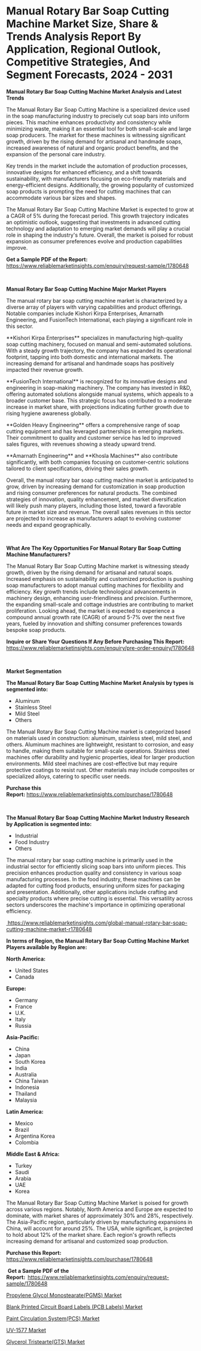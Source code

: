 <p><h1>Manual Rotary Bar Soap Cutting Machine Market Size, Share & Trends Analysis Report By Application, Regional Outlook, Competitive Strategies, And Segment Forecasts, 2024 - 2031</h1></p><p><strong>Manual Rotary Bar Soap Cutting Machine Market Analysis and Latest Trends</strong></p>
<p><p>The Manual Rotary Bar Soap Cutting Machine is a specialized device used in the soap manufacturing industry to precisely cut soap bars into uniform pieces. This machine enhances productivity and consistency while minimizing waste, making it an essential tool for both small-scale and large soap producers. The market for these machines is witnessing significant growth, driven by the rising demand for artisanal and handmade soaps, increased awareness of natural and organic product benefits, and the expansion of the personal care industry.</p><p>Key trends in the market include the automation of production processes, innovative designs for enhanced efficiency, and a shift towards sustainability, with manufacturers focusing on eco-friendly materials and energy-efficient designs. Additionally, the growing popularity of customized soap products is prompting the need for cutting machines that can accommodate various bar sizes and shapes.</p><p>The Manual Rotary Bar Soap Cutting Machine Market is expected to grow at a CAGR of 5% during the forecast period. This growth trajectory indicates an optimistic outlook, suggesting that investments in advanced cutting technology and adaptation to emerging market demands will play a crucial role in shaping the industry's future. Overall, the market is poised for robust expansion as consumer preferences evolve and production capabilities improve.</p></p>
<p><strong>Get a Sample PDF of the Report:&nbsp;</strong> <a href="https://www.reliablemarketinsights.com/enquiry/request-sample/1780648?utm_campaign=1570&utm_medium=2&utm_source=Github&utm_content=ia&utm_term=13102024&utm_id=manual-rotary-bar-soap-cutting-machine">https://www.reliablemarketinsights.com/enquiry/request-sample/1780648</a></p>
<p>&nbsp;</p>
<p><strong>Manual Rotary Bar Soap Cutting Machine Major Market Players</strong></p>
<p><p>The manual rotary bar soap cutting machine market is characterized by a diverse array of players with varying capabilities and product offerings. Notable companies include Kishori Kirpa Enterprises, Amarnath Engineering, and FusionTech International, each playing a significant role in this sector.</p><p>**Kishori Kirpa Enterprises** specializes in manufacturing high-quality soap cutting machinery, focused on manual and semi-automated solutions. With a steady growth trajectory, the company has expanded its operational footprint, tapping into both domestic and international markets. The increasing demand for artisanal and handmade soaps has positively impacted their revenue growth.</p><p>**FusionTech International** is recognized for its innovative designs and engineering in soap-making machinery. The company has invested in R&D, offering automated solutions alongside manual systems, which appeals to a broader customer base. This strategic focus has contributed to a moderate increase in market share, with projections indicating further growth due to rising hygiene awareness globally.</p><p>**Golden Heavy Engineering** offers a comprehensive range of soap cutting equipment and has leveraged partnerships in emerging markets. Their commitment to quality and customer service has led to improved sales figures, with revenues showing a steady upward trend.</p><p>**Amarnath Engineering** and **Khosla Machines** also contribute significantly, with both companies focusing on customer-centric solutions tailored to client specifications, driving their sales growth.</p><p>Overall, the manual rotary bar soap cutting machine market is anticipated to grow, driven by increasing demand for customization in soap production and rising consumer preferences for natural products. The combined strategies of innovation, quality enhancement, and market diversification will likely push many players, including those listed, toward a favorable future in market size and revenue. The overall sales revenues in this sector are projected to increase as manufacturers adapt to evolving customer needs and expand geographically.</p></p>
<p>&nbsp;</p>
<p><strong>What Are The Key Opportunities For Manual Rotary Bar Soap Cutting Machine Manufacturers?</strong></p>
<p><p>The Manual Rotary Bar Soap Cutting Machine market is witnessing steady growth, driven by the rising demand for artisanal and natural soaps. Increased emphasis on sustainability and customized production is pushing soap manufacturers to adopt manual cutting machines for flexibility and efficiency. Key growth trends include technological advancements in machinery design, enhancing user-friendliness and precision. Furthermore, the expanding small-scale and cottage industries are contributing to market proliferation. Looking ahead, the market is expected to experience a compound annual growth rate (CAGR) of around 5-7% over the next five years, fueled by innovation and shifting consumer preferences towards bespoke soap products.</p></p>
<p><strong>Inquire or Share Your Questions If Any Before Purchasing This Report:</strong> <a href="https://www.reliablemarketinsights.com/enquiry/pre-order-enquiry/1780648?utm_campaign=1570&utm_medium=2&utm_source=Github&utm_content=ia&utm_term=13102024&utm_id=manual-rotary-bar-soap-cutting-machine">https://www.reliablemarketinsights.com/enquiry/pre-order-enquiry/1780648</a></p>
<p>&nbsp;</p>
<p><strong>Market Segmentation</strong></p>
<p><strong>The Manual Rotary Bar Soap Cutting Machine Market Analysis by types is segmented into:</strong></p>
<p><ul><li>Aluminum</li><li>Stainless Steel</li><li>Mild Steel</li><li>Others</li></ul></p>
<p><p>The Manual Rotary Bar Soap Cutting Machine market is categorized based on materials used in construction: aluminum, stainless steel, mild steel, and others. Aluminum machines are lightweight, resistant to corrosion, and easy to handle, making them suitable for small-scale operations. Stainless steel machines offer durability and hygienic properties, ideal for larger production environments. Mild steel machines are cost-effective but may require protective coatings to resist rust. Other materials may include composites or specialized alloys, catering to specific user needs.</p></p>
<p><strong>Purchase this Report:&nbsp;</strong><a href="https://www.reliablemarketinsights.com/purchase/1780648?utm_campaign=1570&utm_medium=2&utm_source=Github&utm_content=ia&utm_term=13102024&utm_id=manual-rotary-bar-soap-cutting-machine">https://www.reliablemarketinsights.com/purchase/1780648</a></p>
<p>&nbsp;</p>
<p><strong>The Manual Rotary Bar Soap Cutting Machine Market Industry Research by Application is segmented into:</strong></p>
<p><ul><li>Industrial</li><li>Food Industry</li><li>Others</li></ul></p>
<p><p>The manual rotary bar soap cutting machine is primarily used in the industrial sector for efficiently slicing soap bars into uniform pieces. This precision enhances production quality and consistency in various soap manufacturing processes. In the food industry, these machines can be adapted for cutting food products, ensuring uniform sizes for packaging and presentation. Additionally, other applications include crafting and specialty products where precise cutting is essential. This versatility across sectors underscores the machine's importance in optimizing operational efficiency.</p></p>
<p><a href="https://www.reliablemarketinsights.com/global-manual-rotary-bar-soap-cutting-machine-market-r1780648?utm_campaign=1570&utm_medium=2&utm_source=Github&utm_content=ia&utm_term=13102024&utm_id=manual-rotary-bar-soap-cutting-machine">&nbsp;https://www.reliablemarketinsights.com/global-manual-rotary-bar-soap-cutting-machine-market-r1780648</a></p>
<p><strong>In terms of Region, the Manual Rotary Bar Soap Cutting Machine Market Players available by Region are:</strong></p>
<p>
    <p> <strong> North America: </strong>
        <ul>
            <li>United States</li>
            <li>Canada</li>
        </ul>
        </p> 
    <p> <strong> Europe: </strong>
        <ul>
            <li>Germany</li>
            <li>France</li>
            <li>U.K.</li>
            <li>Italy</li>
            <li>Russia</li>
        </ul>
        </p> 
    <p> <strong> Asia-Pacific: </strong>
        <ul>
            <li>China</li>
            <li>Japan</li>
            <li>South Korea</li>
            <li>India</li>
            <li>Australia</li>
            <li>China Taiwan</li>
            <li>Indonesia</li>
            <li>Thailand</li>
            <li>Malaysia</li>
        </ul>
        </p> 
    <p> <strong> Latin America: </strong>
        <ul>
            <li>Mexico</li>
            <li>Brazil</li>
            <li>Argentina Korea</li>
            <li>Colombia</li>
        </ul>
        </p> 
    <p> <strong> Middle East & Africa: </strong>
        <ul>
            <li>Turkey</li>
            <li>Saudi</li>
            <li>Arabia</li>
            <li>UAE</li>
            <li>Korea</li>
        </ul>
    </p>
    </p>
<p><p>The Manual Rotary Bar Soap Cutting Machine Market is poised for growth across various regions. Notably, North America and Europe are expected to dominate, with market shares of approximately 30% and 28%, respectively. The Asia-Pacific region, particularly driven by manufacturing expansions in China, will account for around 25%. The USA, while significant, is projected to hold about 12% of the market share. Each region's growth reflects increasing demand for artisanal and customized soap production.</p></p>
<p><strong>Purchase this Report: </strong><a href="https://www.reliablemarketinsights.com/purchase/1780648?utm_campaign=1570&utm_medium=2&utm_source=Github&utm_content=ia&utm_term=13102024&utm_id=manual-rotary-bar-soap-cutting-machine">https://www.reliablemarketinsights.com/purchase/1780648</a></p>
<p>&nbsp;<strong>Get a Sample PDF of the Report:&nbsp;&nbsp;</strong><a href="https://www.reliablemarketinsights.com/enquiry/request-sample/1780648?utm_campaign=1570&utm_medium=2&utm_source=Github&utm_content=ia&utm_term=13102024&utm_id=manual-rotary-bar-soap-cutting-machine">https://www.reliablemarketinsights.com/enquiry/request-sample/1780648</a></p>
<p><strong></strong></p>
<p><p><a href="https://www.linkedin.com/pulse/propylene-glycol-monostearatepgms-market-forecasts-trends-impact-asnkc?utm_campaign=1570&utm_medium=2&utm_source=Github&utm_content=ia&utm_term=13102024&utm_id=manual-rotary-bar-soap-cutting-machine">Propylene Glycol Monostearate(PGMS) Market</a></p><p><a href="https://www.linkedin.com/pulse/blank-printed-circuit-board-labels-pcb-sector-surge-xbzje?utm_campaign=1570&utm_medium=2&utm_source=Github&utm_content=ia&utm_term=13102024&utm_id=manual-rotary-bar-soap-cutting-machine">Blank Printed Circuit Board Labels (PCB Labels) Market</a></p><p><a href="https://www.linkedin.com/pulse/evaluating-global-paint-circulation-systempcs-market-trends-growth-zj26e?utm_campaign=1570&utm_medium=2&utm_source=Github&utm_content=ia&utm_term=13102024&utm_id=manual-rotary-bar-soap-cutting-machine">Paint Circulation System(PCS) Market</a></p><p><a href="https://www.linkedin.com/pulse/uv-1577-industry-forecast-market-shifts-strategic-imperatives-dijbc?utm_campaign=1570&utm_medium=2&utm_source=Github&utm_content=ia&utm_term=13102024&utm_id=manual-rotary-bar-soap-cutting-machine">UV-1577 Market</a></p><p><a href="https://www.linkedin.com/pulse/glycerol-tristeartegts-market-consolidation-impact-structure-vok7c?utm_campaign=1570&utm_medium=2&utm_source=Github&utm_content=ia&utm_term=13102024&utm_id=manual-rotary-bar-soap-cutting-machine">Glycerol Tristearte(GTS) Market</a></p></p>